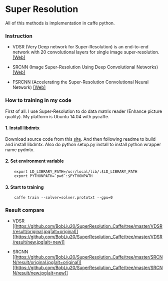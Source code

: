 Super Resolution
==============
All of this methods is implementation in caffe python.

### Instruction

* VDSR (Very Deep network for Super-Resolution) is an end-to-end network with 20 convolutional layers for single image super-resolution. [[Web]](http://cv.snu.ac.kr/research/VDSR/)

* SRCNN (Image Super-Resolution Using Deep Convolutional Networks) [[Web]](http://mmlab.ie.cuhk.edu.hk/projects/SRCNN.html)

* FSRCNN (Accelerating the Super-Resolution Convolutional Neural Network) [[Web]](http://mmlab.ie.cuhk.edu.hk/projects/FSRCNN.html)

### How to training in my code
First of all. I use Super-Resolution to do data matrix reader (Enhance picture quality).
My platform is Ubuntu 14.04 with pycaffe.

#### 1. Install libdmtx

Download source code from this [site](https://sourceforge.net/p/libdmtx/dmtx-wrappers/ci/master/tree/). 
And then following readme to build and install libdmtx. Also do python setup.py install to install python wrapper name pydmtx.

#### 2. Set environment variable
```
    export LD_LIBRARY_PATH=/usr/local/lib/:$LD_LIBRARY_PATH
    export PYTHONPATH=`pwd`:$PYTHONPATH
```
#### 3. Start to training
```
    caffe train --solver=solver.prototxt --gpu=0
```

### Result compare

* VDSR
[[https://github.com/BobLiu20/SuperResolution_Caffe/tree/master/VDSR/result/original.jpg|alt=original]]
[[https://github.com/BobLiu20/SuperResolution_Caffe/tree/master/VDSR/result/new.jpg|alt=new]]

* SRCNN
[[https://github.com/BobLiu20/SuperResolution_Caffe/tree/master/SRCNN/result/original.jpg|alt=original]]
[[https://github.com/BobLiu20/SuperResolution_Caffe/tree/master/SRCNN/result/new.jpg|alt=new]]

